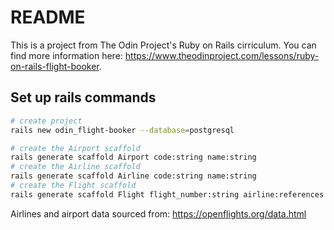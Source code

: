 # README
This is a project from The Odin Project's Ruby on Rails cirriculum. You can find more information here: https://www.theodinproject.com/lessons/ruby-on-rails-flight-booker.

## Set up rails commands

```bash
# create project
rails new odin_flight-booker --database=postgresql

# create the Airport scaffold
rails generate scaffold Airport code:string name:string 
# create the Airline scaffold
rails generate scaffold Airline code:string name:string 
# create the Flight scaffold
rails generate scaffold Flight flight_number:string airline:references origin:references destination:references depature_time:datetime arrival_time:datetime duration:integer 
```

Airlines and airport data sourced from: https://openflights.org/data.html
